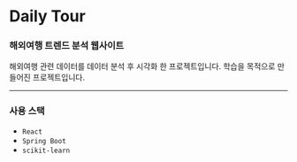 # Daily Tour

### 해외여행 트렌드 분석 웹사이트

해외여행 관련 데이터를 데이터 분석 후 시각화 한 프로젝트입니다.
학습을 목적으로 만들어진 프로젝트입니다.

<hr/>

### 사용 스택
* `React`
* `Spring Boot`
* `scikit-learn`
